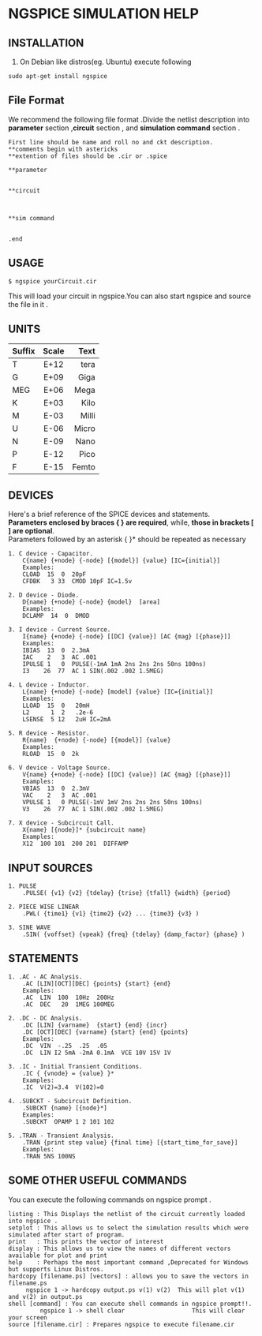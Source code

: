 # NGSPICE SIMULATION HELP 

## INSTALLATION 

1. On Debian like distros(eg. Ubuntu) execute following 

```
sudo apt-get install ngspice 

```
## File Format 

We recommend the following file format .Divide the netlist description into **parameter** section ,**circuit** section ,
and **simulation command** section .
``` 
First line should be name and roll no and ckt description.
**comments begin with astericks
**extention of files should be .cir or .spice 

**parameter 


**circuit 



**sim command 


.end 
```

## USAGE 

```
$ ngspice yourCircuit.cir 
```
This will load your circuit in ngspice.You can also start ngspice and source the file in it . 

## UNITS 
| Suffix | Scale    |   Text   |
| :---   | :----:   |      ---:|
| T      | E+12     | tera     |
| G      | E+09     | Giga     |
| MEG    | E+06     | Mega     |
| K      | E+03     | Kilo     |
| M      | E-03     | Milli    |
| U      | E-06     | Micro    |
| N      | E-09     | Nano     |
| P      | E-12     | Pico     |
| F      | E-15     | Femto    |

## DEVICES 

Here's a brief reference of the SPICE devices and statements.<br /> 
**Parameters enclosed by braces { } are required**, while, **those in brackets [ ] are optional**.<br /> 
Parameters followed by an asterisk { }* should be repeated as necessary <br />

```
1. C device - Capacitor. 
	C{name} {+node} {-node} [{model}] {value} [IC={initial}] 
	Examples: 
	CLOAD  15  0  20pF
	CFDBK   3 33  CMOD 10pF IC=1.5v 

2. D device - Diode. 
	D{name} {+node} {-node} {model}  [area]
	Examples: 
	DCLAMP  14  0  DMOD 

3. I device - Current Source. 
	I{name} {+node} {-node} [[DC] {value}] [AC {mag} [{phase}]]
	Examples: 
	IBIAS  13  0  2.3mA 
	IAC    2   3  AC .001 
	IPULSE 1   0  PULSE(-1mA 1mA 2ns 2ns 2ns 50ns 100ns) 
	I3    26  77  AC 1 SIN(.002 .002 1.5MEG)

4. L device - Inductor.  
	L{name} {+node} {-node} [model] {value} [IC={initial}]  
	Examples: 
	LLOAD  15  0   20mH 
	L2      1  2   .2e-6 
	LSENSE  5 12   2uH IC=2mA

5. R device - Resistor.  
	R{name}  {+node} {-node} [{model}] {value}  
	Examples: 
	RLOAD  15  0  2k 

6. V device - Voltage Source.  
	V{name} {+node} {-node} [[DC] {value}] [AC {mag} [{phase}]] 
	Examples: 
	VBIAS  13  0  2.3mV 
	VAC    2   3  AC .001 
	VPULSE 1   0 PULSE(-1mV 1mV 2ns 2ns 2ns 50ns 100ns) 
	V3    26  77  AC 1 SIN(.002 .002 1.5MEG)

7. X device - Subcircuit Call.  
	X{name} [{node}]* {subcircuit name} 
	Examples: 
	X12  100 101  200 201  DIFFAMP 
```

## INPUT SOURCES 

```
1. PULSE
	.PULSE( {v1} {v2} {tdelay} {trise} {tfall} {width} {period} 

2. PIECE WISE LINEAR
	.PWL( {time1} {v1} {time2} {v2} ... {time3} {v3} )

3. SINE WAVE
	.SIN( {voffset} {vpeak} {freq} {tdelay} {damp_factor} {phase} )
```

## STATEMENTS 

```
1. .AC - AC Analysis.  
	.AC [LIN][OCT][DEC] {points} {start} {end}  
	Examples: 
	.AC  LIN  100  10Hz  200Hz 
	.AC  DEC   20  1MEG 100MEG

2. .DC - DC Analysis.
	.DC [LIN] {varname}  {start} {end} {incr}
	.DC [OCT][DEC] {varname} {start} {end} {points} 
	Examples: 
	.DC  VIN  -.25  .25  .05 
	.DC  LIN I2 5mA -2mA 0.1mA  VCE 10V 15V 1V

3. .IC - Initial Transient Conditions.  
	.IC { {vnode} = {value} }*  
	Examples: 
	.IC  V(2)=3.4  V(102)=0

4. .SUBCKT - Subcircuit Definition.  
	.SUBCKT {name} [{node}*] 
	Examples: 
	.SUBCKT  OPAMP 1 2 101 102 

5. .TRAN - Transient Analysis.  
	.TRAN {print step value} {final time} [{start_time_for_save}]  
	Examples: 
	.TRAN 5NS 100NS
```
## SOME OTHER USEFUL COMMANDS 

You can execute the following commands on ngspice prompt .

```
listing : This Displays the netlist of the circuit currently loaded into ngspice .
setplot : This allows us to select the simulation results which were simulated after start of program.
print   : This prints the vector of interest 
display : This allows us to view the names of different vectors available for plot and print 
help    : Perhaps the most important command ,Deprecated for Windows but supports Linux Distros.
hardcopy [filename.ps] [vectors] : allows you to save the vectors in filename.ps 
	 ngspice 1 -> hardcopy output.ps v(1) v(2)  This will plot v(1) and v(2) in output.ps
shell [command] : You can execute shell commands in ngspice prompt!!. 
         ngspice 1 -> shell clear                   This will clear your screen
source [filename.cir] : Prepares ngspice to execute filename.cir 

```
